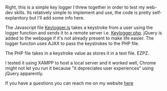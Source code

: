 Right,
this is a simple key logger I threw together in order to test my web-dev skills. Its relatively simple to implement and use, the code is pretty self-explanitory but I'll add some info here.

The Javascript file [Keylogger.js](../master/keylogger.js) takes a keystroke from a user using the logger function and sends it to a remote server i.e. [Keylogger.php](../master/keylogger.php). jQuery is added to the webpage if it's not already present to make life easier. The logger functon uses AJAX to pass the keystrokes to the PHP file.

The PHP file takes in a keystroke value as stores it in a text file. EZPZ.

I tested it using XAMPP to host a local server and it worked well, Chrome might not let you run it because "it depreciates user experiences" using jQuery apparently. 

If you have a questions you can reach me on my website [here](https://jakelearman.github.io)